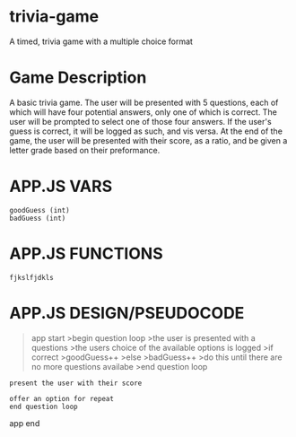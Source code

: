 # trivia-game
A timed, trivia game with a multiple choice format

# Game Description
A basic trivia game. The user will be presented with 5 questions, each of which will have four potential answers, only one of which is correct. The user will be prompted to select one of those four answers. If the user's guess is correct, it will be logged as such, and vis versa. At the end of the game, the user will be presented with their score, as a ratio, and be given a letter grade based on their preformance. 

# APP.JS VARS
    goodGuess (int)
    badGuess (int)

# APP.JS FUNCTIONS
    fjkslfjdkls

# APP.JS DESIGN/PSEUDOCODE
>app start
    >begin question loop
        >the user is presented with a questions
            >the users choice of the available options is logged
                >if correct
                    >goodGuess++
                >else
                    >badGuess++
        >do this until there are no more questions availabe
    >end question loop

    present the user with their score

    offer an option for repeat
    end question loop
app end
                

